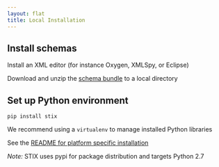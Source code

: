 ```yaml
---
layout: flat
title: Local Installation
---
```


## Install schemas 

Install an XML editor (for instance Oxygen, XMLSpy, or Eclipse)

Download and unzip the [schema bundle](http://stix.mitre.org/language/version1.1.1/stix_v1.1.1_offline.zip) to a local directory 

## Set up Python environment

`pip install stix`

We recommend using a `virtualenv` to manage installed Python libraries

See the [README for platform specific installation ](https://github.com/STIXProject/python-stix/blob/master/README.rst)

*Note:* STIX uses pypi for package distribution and targets Python 2.7 
